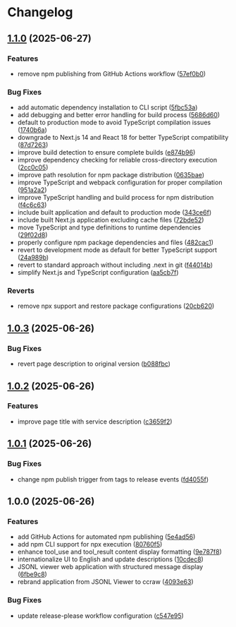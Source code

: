 # Changelog

## [1.1.0](https://github.com/hiragram/ccraw/compare/v1.0.3...v1.1.0) (2025-06-27)


### Features

* remove npm publishing from GitHub Actions workflow ([57ef0b0](https://github.com/hiragram/ccraw/commit/57ef0b0c4cc3ff4e0d19bc2dd3a201eacfc151a1))


### Bug Fixes

* add automatic dependency installation to CLI script ([5fbc53a](https://github.com/hiragram/ccraw/commit/5fbc53a437bc9c175cb8eeef4c3466b2fc350d43))
* add debugging and better error handling for build process ([5686d60](https://github.com/hiragram/ccraw/commit/5686d60078a485d378e5ea9e6da3b68c68699915))
* default to production mode to avoid TypeScript compilation issues ([1740b6a](https://github.com/hiragram/ccraw/commit/1740b6a1b671e8159836a913bfbc4067b4dbe817))
* downgrade to Next.js 14 and React 18 for better TypeScript compatibility ([87d7263](https://github.com/hiragram/ccraw/commit/87d7263368bed63cfd7bd109d75badd0191defde))
* improve build detection to ensure complete builds ([e874b96](https://github.com/hiragram/ccraw/commit/e874b969f10a00ab379416a2761907ba8e92147c))
* improve dependency checking for reliable cross-directory execution ([2cc0c05](https://github.com/hiragram/ccraw/commit/2cc0c05222b44c3a1c72074d24bb252d5e3d65ac))
* improve path resolution for npm package distribution ([0635bae](https://github.com/hiragram/ccraw/commit/0635baeeeb7bfa363a6aec52eb718c40d86864f7))
* improve TypeScript and webpack configuration for proper compilation ([951a2a2](https://github.com/hiragram/ccraw/commit/951a2a26638b407568ed1fe1db562fc29b83916c))
* improve TypeScript handling and build process for npm distribution ([f4c6c63](https://github.com/hiragram/ccraw/commit/f4c6c6399c7df0a3b2dfb05ee44bbe3d0d25f41e))
* include built application and default to production mode ([343ce6f](https://github.com/hiragram/ccraw/commit/343ce6f032435a1d1e995744061ed1aec94819b9))
* include built Next.js application excluding cache files ([72bde52](https://github.com/hiragram/ccraw/commit/72bde528e6e3ade9f3275d92010b445ac3021c97))
* move TypeScript and type definitions to runtime dependencies ([29f02d8](https://github.com/hiragram/ccraw/commit/29f02d8687ba4ab7ce1b98fef1c3cb9d087fd401))
* properly configure npm package dependencies and files ([482cac1](https://github.com/hiragram/ccraw/commit/482cac157caa170dee1b1e78f6ffc0cf5885d302))
* revert to development mode as default for better TypeScript support ([24a989b](https://github.com/hiragram/ccraw/commit/24a989b96e17062440b342be2e88c9ace522ce07))
* revert to standard approach without including .next in git ([f44014b](https://github.com/hiragram/ccraw/commit/f44014bb32857cc2a13c326afd82b8e36160450d))
* simplify Next.js and TypeScript configuration ([aa5cb7f](https://github.com/hiragram/ccraw/commit/aa5cb7ff8a0184d5c1bcd4187c4179e732daccab))


### Reverts

* remove npx support and restore package configurations ([20cb620](https://github.com/hiragram/ccraw/commit/20cb620835a4c543b564e97de7008b54e77dc9db))

## [1.0.3](https://github.com/hiragram/ccraw/compare/v1.0.2...v1.0.3) (2025-06-26)


### Bug Fixes

* revert page description to original version ([b088fbc](https://github.com/hiragram/ccraw/commit/b088fbc23baec915ce4c290c9f13a7032d7359bc))

## [1.0.2](https://github.com/hiragram/ccraw/compare/v1.0.1...v1.0.2) (2025-06-26)


### Features

* improve page title with service description ([c3659f2](https://github.com/hiragram/ccraw/commit/c3659f2486aae11bbdc8767cf375a1db6d67cd6e))

## [1.0.1](https://github.com/hiragram/ccraw/compare/v1.0.0...v1.0.1) (2025-06-26)


### Bug Fixes

* change npm publish trigger from tags to release events ([fd4055f](https://github.com/hiragram/ccraw/commit/fd4055f2bc911eef95e97ff5e779e64d58921a07))

## 1.0.0 (2025-06-26)


### Features

* add GitHub Actions for automated npm publishing ([5e4ad56](https://github.com/hiragram/ccraw/commit/5e4ad563c76030fcb7aed4042189fea0397778d2))
* add npm CLI support for npx execution ([80760f5](https://github.com/hiragram/ccraw/commit/80760f57eb6c98289edf04e7bca8531866db5d3a))
* enhance tool_use and tool_result content display formatting ([9e787f8](https://github.com/hiragram/ccraw/commit/9e787f85c82c1b09148932896f7d6cc95bca5392))
* internationalize UI to English and update descriptions ([10cdec8](https://github.com/hiragram/ccraw/commit/10cdec846a154dcd4dbde4b3a4526510322b2cbb))
* JSONL viewer web application with structured message display ([6fbe9c8](https://github.com/hiragram/ccraw/commit/6fbe9c8afbada364d22ec7b2e9ebbd562fac84a0))
* rebrand application from JSONL Viewer to ccraw ([4093e63](https://github.com/hiragram/ccraw/commit/4093e63aab450bcba21470d0de39d335ec2d9a4d))


### Bug Fixes

* update release-please workflow configuration ([c547e95](https://github.com/hiragram/ccraw/commit/c547e950ff1dafca64ce750be29c0de912b8ef64))

